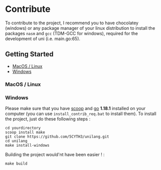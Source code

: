 # Contribute
To contribute to the project, I recommend you to have chocolatey (windows) or any package manager of your 
linux distribution to install the packages `nasm` and `gcc` (TDM-GCC for windows), required for the 
development of uni (i.e. main.go:65).

## Getting Started

* [MacOS / Linux](#macos-/-linux)
* [Windows](#windows)

### MacOS / Linux

### Windows

Please make sure that you have [scoop](https://scoop.sh/) and [go](https://go.dev/) **1.18.1** installed on your computer (you can use ```install_contrib_req.bat``` to install them).
To install the project, just do these following steps :

```
cd yourdirectory
scoop install make
git clone https://github.com/5CYTH3/unilang.git
cd unilang
make install-windows
```

Building the project would'nt have been easier ! :

```
make build
```
